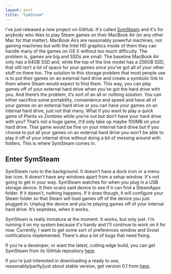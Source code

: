 ```yaml
---
layout: post
title: "SymSteam"
---
```


I've just released a new project on GitHub. It's called [SymSteam](https://github.com/alexjohnj/symsteam) and it's for anybody who likes to play Steam games on their MacBook Air (or any other Mac for that matter). MacBook Airs are reasonably powerful machines, not gaming machines but with the Intel HD graphics inside of them they can handle many of the games on OS X without too much difficulty. The problem is, games are big and SSDs are small. The baseline MacBook Air only has a 64GB SSD and, while the top of the line model has a 256GB SSD, that still isn’t a lot of space for your games once you’ve got all of your other stuff on there too. The solution to this storage problem that most people use is to put their games on an external hard drive and create a symbolic link to them where Steam would expect to find them. This way, you can play games off of your external hard drive when you’ve got the hard drive with you. And there’s the problem, it’s sort of an all or nothing solution. You can either sacrifice some portability, convenience and speed and have all of your games on an external hard drive or you can have your games on an internal hard drive, just not that many. What if you want to play a quick game of Plants vs Zombies while you’re out but don’t have your hard drive with you? That’s not a huge game, it’d only take up maybe 100MB on your hard drive. That game would be fine on your internal hard drive but if you choose to put all your games on an external hard drive you won’t be able to play it off of your internal drive without doing a bit of messing around with folders. This is where SymSteam comes in. 

<!-- more -->

## Enter SymSteam

SymSteam runs in the background. It doesn't have a dock icon or a menu bar icon. It doesn't have any windows apart from a setup window. It's not going to get in your way. SymSteam watches for when you plug in a USB storage device. It then scans said device to see if it can find a SteamApps folder. If it doesn't, nothing happens. If it does though, it will configure your Steam folder so that Steam will load games off of the device you just plugged in. Unplug the device and you’re playing games off of your internal hard drive. It’s seamless, when it works.

SymSteam is really immature at the moment. It works, but only just. I'm running it on my system because it's handy and I'll continue to work on it for now. Currently, I want to get some sort of preferences window and Growl notifications implemented. There's also a lot of bugs that need fixing. 

If you're a developer, or want the latest, cutting edge build, you can get SymSteam from its GitHub repository [here](https://github.com/alexjohnj/symsteam).

If you're just interested in downloading a ready to use, reasonably/partly/just about stable version, get version 0.1 from [here](https://github.com/alexjohnj/symsteam/downloads).